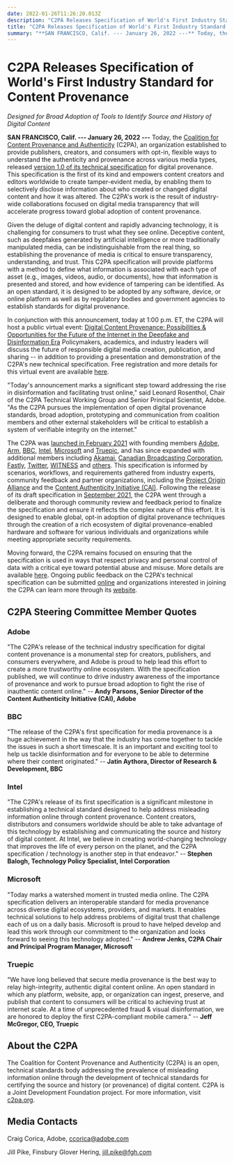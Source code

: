 ```yaml
---
date: 2022-01-26T11:26:20.013Z
description: "C2PA Releases Specification of World's First Industry Standard for Content Provenance"
title: "C2PA Releases Specification of World's First Industry Standard for Content Provenance"
summary: "**SAN FRANCISCO, Calif. --- January 26, 2022 ---** Today, the Coalition for Content Provenance and Authenticity, an organization established to provide publishers, creators, and consumers with opt-in, flexible ways to understand the authenticity and provenance across various media types, released version 1.0 of its technical specification for digital provenance. This specification is the first of its kind and empowers content creators and editors worldwide to create tamper-evident media, by enabling them to selectively disclose information about who created or changed digital content and how it was altered. The C2PA's work is the result of industry-wide collaborations focused on digital media transparency that will accelerate progress toward global adoption of content provenance."
---
```


# C2PA Releases Specification of World's First Industry Standard for Content Provenance

*Designed for Broad Adoption of Tools to Identify Source and History of Digital Content*

**SAN FRANCISCO, Calif. --- January 26, 2022 ---** Today, the [Coalition for Content Provenance and Authenticity](https://c2pa.org/) (C2PA), an organization established to provide publishers, creators, and consumers with opt-in, flexible ways to understand the authenticity and provenance across various media types, released [version 1.0 of its technical specification](https://c2pa.org/specifications/specifications/1.0/index.html) for digital provenance. This specification is the first of its kind and empowers content creators and editors worldwide to create tamper-evident media, by enabling them to selectively disclose information about who created or changed digital content and how it was altered. The C2PA's work is the result of industry-wide collaborations focused on digital media transparency that will accelerate progress toward global adoption of content provenance.

Given the deluge of digital content and rapidly advancing technology, it is challenging for consumers to trust what they see online. Deceptive content, such as deepfakes generated by artificial intelligence or more traditionally manipulated media, can be indistinguishable from the real thing, so establishing the provenance of media is critical to ensure transparency, understanding, and trust. This C2PA specification will provide platforms with a method to define what information is associated with each type of asset (e.g., images, videos, audio, or documents), how that information is presented and stored, and how evidence of tampering can be identified. As an open standard, it is designed to be adopted by any software, device, or online platform as well as by regulatory bodies and government agencies to establish standards for digital provenance.

In conjunction with this announcement, today at 1:00 p.m. ET, the C2PA will host a public virtual event: [Digital Content Provenance: Possibilities & Opportunities for the Future of the Internet in the Deepfake and Disinformation Era](https://c2pa.org/register/) Policymakers, academics, and industry leaders will discuss the future of responsible digital media creation, publication, and sharing -- in addition to providing a presentation and demonstration of the C2PA's new technical specification. Free registration and more details for this virtual event are available [here](https://c2pa.org/register/).

"Today's announcement marks a significant step toward addressing the rise in disinformation and facilitating trust online," said Leonard Rosenthol, Chair of the C2PA Technical Working Group and Senior Principal Scientist, Adobe. "As the C2PA pursues the implementation of open digital provenance standards, broad adoption, prototyping and communication from coalition members and other external stakeholders will be critical to establish a system of verifiable integrity on the internet."

The C2PA was [launched in February 2021](https://c2pa.org/post/c2pa_initial_pr/) with founding members [Adobe](https://www.adobe.com/), [Arm](https://www.arm.com/), [BBC](https://www.bbc.com/), [Intel](https://www.intel.com/), [Microsoft](https://www.microsoft.com/) and [Truepic](https://truepic.com/), and has since expanded with additional members including [Akamai](https://www.akamai.com/), [Canadian Broadcasting Corporation](https://cbc.radio-canada.ca/en), [Fastly](https://www.fastly.com/), [Twitter](https://twitter.com/), [WITNESS](https://www.witness.org/) and [others](https://c2pa.org/membership/). This specification is informed by scenarios, workflows, and requirements gathered from industry experts, community feedback and partner organizations, including the [Project Origin Alliance](https://www.originproject.info/) and the [Content Authenticity Initiative (CAI)](https://contentauthenticity.org/). Following the release of its draft specification in [September 2021](https://c2pa.org/post/draft_1_pr/), the C2PA went through a deliberate and thorough community review and feedback period to finalize the specification and ensure it reflects the complex nature of this effort. It is designed to enable global, opt-in adoption of digital provenance techniques through the creation of a rich ecosystem of digital provenance-enabled hardware and software for various individuals and organizations while meeting appropriate security requirements.

Moving forward, the C2PA remains focused on ensuring that the specification is used in ways that respect privacy and personal control of data with a critical eye toward potential abuse and misuse. More details are available [here](https://c2pa.org/specifications/specifications/1.0/security/Harms_Modelling.html). Ongoing public feedback on the C2PA's technical specification can be submitted [online](https://docs.google.com/forms/d/e/1FAIpQLSevOsvZKHIc_4Dljk7IkoW37mcuItUEV3I6hoUZhR2suxRVPg/viewform) and organizations interested in joining the C2PA can learn more through its [website](https://c2pa.org/membership/).

## C2PA Steering Committee Member Quotes

### Adobe

"The C2PA's release of the technical industry specification for digital content provenance is a monumental step for creators, publishers, and consumers everywhere, and Adobe is proud to help lead this effort to create a more trustworthy online ecosystem. With the specification published, we will continue to drive industry awareness of the importance of provenance and work to pursue broad adoption to fight the rise of inauthentic content online." -- **Andy Parsons, Senior Director of the Content Authenticity Initiative (CAI), Adobe**

### BBC

"The release of the C2PA's first specification for media provenance is a huge achievement in the way that the industry has come together to tackle the issues in such a short timescale. It is an important and exciting tool to help us tackle disinformation and for everyone to be able to determine where their content originated." -- **Jatin Aythora, Director of Research & Development, BBC**

### Intel

"The C2PA's release of its first specification is a significant milestone in establishing a technical standard designed to help address misleading information online through content provenance. Content creators, distributors and consumers worldwide should be able to take advantage of this technology by establishing and communicating the source and history of digital content. At Intel, we believe in creating world-changing technology that improves the life of every person on the planet, and the C2PA specification / technology is another step in that endeavor." -- **Stephen Balogh, Technology Policy Specialist, Intel Corporation**

### Microsoft

"Today marks a watershed moment in trusted media online. The C2PA specification delivers an interoperable standard for media provenance across diverse digital ecosystems, providers, and markets. It enables technical solutions to help address problems of digital trust that challenge each of us on a daily basis. Microsoft is proud to have helped develop and lead this work through our commitment to the organization and looks forward to seeing this technology adopted." -- **Andrew Jenks, C2PA Chair and Principal Program Manager, Microsoft**

### Truepic

"We have long believed that secure media provenance is the best way to relay high-integrity, authentic digital content online. An open standard in which any platform, website, app, or organization can ingest, preserve, and publish that content to consumers will be critical to achieving trust at internet scale. At a time of unprecedented fraud & visual disinformation, we are honored to deploy the first C2PA-compliant mobile camera." -- **Jeff McGregor, CEO, Truepic**

## About the C2PA

The Coalition for Content Provenance and Authenticity (C2PA) is an open, technical standards body addressing the prevalence of misleading information online through the development of technical standards for certifying the source and history (or provenance) of digital content. C2PA is a Joint Development Foundation project. For more information, visit [c2pa.org](http://www.c2pa.org/).

## Media Contacts

Craig Corica, Adobe, ccorica@adobe.com

Jill Pike, Finsbury Glover Hering, jill.pike@fgh.com

